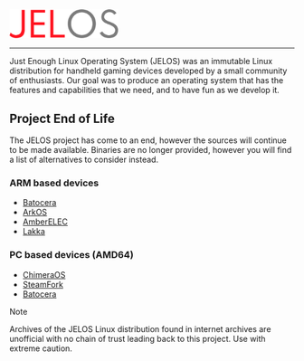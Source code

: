 <img src="https://raw.githubusercontent.com/JustEnoughLinuxOS/distribution/dev/distributions/JELOS/logos/jelos-logo.png" width=192>

---

Just Enough Linux Operating System (JELOS) was an immutable Linux distribution for handheld gaming devices developed by a small community of enthusiasts.  Our goal was to produce an operating system that has the features and capabilities that we need, and to have fun as we develop it.

## Project End of Life
The JELOS project has come to an end, however the sources will continue to be made available.  Binaries are no longer provided, however you will find a list of alternatives to consider instead.

### ARM based devices
* [Batocera](https://github.com/batocera-linux/batocera.linux)
* [ArkOS](https://github.com/christianhaitian/arkos)
* [AmberELEC](https://github.com/AmberELEC)
* [Lakka](https://www.lakka.tv)

### PC based devices (AMD64)
* [ChimeraOS](https://github.com/ChimeraOS)
* [SteamFork](https://github.com/SteamFork)
* [Batocera](https://github.com/batocera-linux/batocera.linux)

> [!NOTE]
> Archives of the JELOS Linux distribution found in internet archives are unofficial with no chain of trust leading back to this project.  Use with extreme caution.
